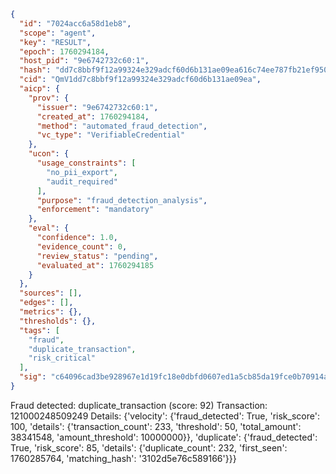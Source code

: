 ```json
{
  "id": "7024acc6a58d1eb8",
  "scope": "agent",
  "key": "RESULT",
  "epoch": 1760294184,
  "host_pid": "9e6742732c60:1",
  "hash": "dd7c8bbf9f12a99324e329adcf60d6b131ae09ea616c74ee787fb21ef950692c",
  "cid": "QmV1dd7c8bbf9f12a99324e329adcf60d6b131ae09ea",
  "aicp": {
    "prov": {
      "issuer": "9e6742732c60:1",
      "created_at": 1760294184,
      "method": "automated_fraud_detection",
      "vc_type": "VerifiableCredential"
    },
    "ucon": {
      "usage_constraints": [
        "no_pii_export",
        "audit_required"
      ],
      "purpose": "fraud_detection_analysis",
      "enforcement": "mandatory"
    },
    "eval": {
      "confidence": 1.0,
      "evidence_count": 0,
      "review_status": "pending",
      "evaluated_at": 1760294185
    }
  },
  "sources": [],
  "edges": [],
  "metrics": {},
  "thresholds": {},
  "tags": [
    "fraud",
    "duplicate_transaction",
    "risk_critical"
  ],
  "sig": "c64096cad3be928967e1d19fc18e0dbfd0607ed1a5cb85da19fce0b70914a528"
}
```

Fraud detected: duplicate_transaction (score: 92)
Transaction: 121000248509249
Details: {'velocity': {'fraud_detected': True, 'risk_score': 100, 'details': {'transaction_count': 233, 'threshold': 50, 'total_amount': 38341548, 'amount_threshold': 10000000}}, 'duplicate': {'fraud_detected': True, 'risk_score': 85, 'details': {'duplicate_count': 232, 'first_seen': 1760285764, 'matching_hash': '3102d5e76c589166'}}}